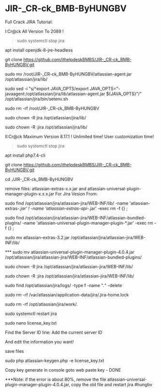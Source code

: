 # JIR-_CR-ck_BMB-ByHUNGBV
 Full Crack JIRA Tutorial:

 I:Cr@ck All Version To 2089 ! 
> sudo systemctl stop jira

apt install openjdk-8-jre-headless 

git clone https://github.com/ithelpdeskBMBS/JIR-_CR-ck_BMB-ByHUNGBV.git

sudo mv /root/JIR-_CR-ck_BMB-ByHUNGBV/atlassian-agent.jar /opt/atlassian/jira/lib/

sudo sed -i "s/^export JAVA_OPTS/export JAVA_OPTS=\"-javaagent:\/opt\/atlassian\/jira\/lib\/atlassian-agent.jar \${JAVA_OPTS}\"/" /opt/atlassian/jira/bin/setenv.sh

sudo rm -rf /root/JIR-_CR-ck_BMB-ByHUNGBV

sudo chown -R jira /opt/atlassian/jira/lib/

sudo chown -R :jira /opt/atlassian/jira/lib/


 II:Cr@ck Maximum Version 8.17.1 !  Unlimited time! User customization time!

> sudo systemctl stop jira

apt install php7.4-cli

git clone https://github.com/ithelpdeskBMBS/JIR-_CR-ck_BMB-ByHUNGBV.git

cd ./JIR-_CR-ck_BMB-ByHUNGBV

remove files: atlassian-extras-x.x.jar and atlassian-universal-plugin-manager-plugin-x.x.x.jar For Jira Vesion From:

sudo find /opt/atlassian/jira/atlassian-jira/WEB-INF/lib/ -name 'atlassian-extras-*.jar' ! -name 'atlassian-extras-api-*.jar' -exec rm -f {} \;

sudo find /opt/atlassian/jira/atlassian-jira/WEB-INF/atlassian-bundled-plugins/ -name 'atlassian-universal-plugin-manager-plugin-*.jar' -exec rm -f {} \;

sudo mv atlassian-extras-3.2.jar /opt/atlassian/jira/atlassian-jira/WEB-INF/lib/

*** sudo mv atlassian-universal-plugin-manager-plugin-4.0.4.jar /opt/atlassian/jira/atlassian-jira/WEB-INF/atlassian-bundled-plugins/

sudo chown -R jira /opt/atlassian/jira/atlassian-jira/WEB-INF/lib/

sudo chown -R :jira /opt/atlassian/jira/atlassian-jira/WEB-INF/lib/

sudo find /opt/atlassian/jira/logs/ -type f -name "*.*" -delete

sudo rm -rf /var/atlassian/application-data/jira/.jira-home.lock

sudo rm -rf /opt/atlassian/jira/work/*.*

sudo systemctl restart jira

sudo nano license_key.txt

Find the Server ID line: Add the current server ID

And edit the information you want!

save files

sudo php atlassian-keygen.php -e license_key.txt 

Copy key generate in console goto web paste key  - DONE

***Note: if the error is about 80%, remove the file atlassian-universal-plugin-manager-plugin-4.0.4.jar, copy the old file and restart jira
#hungbv

